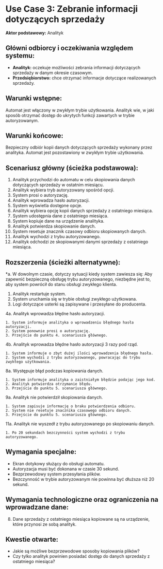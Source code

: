 Use Case 3: Zebranie informacji dotyczących sprzedaży
=====================

**Aktor podstawowy:** Analityk


Główni odbiorcy i oczekiwania względem systemu:
-----------------------------------------------

 - **Analityk:** oczekuje możliwości zebrania informacji dotyczących sprzedaży w danym okresie czasowym.
 - **Przedsiębiorstwo:** chce otrzymać informacje dotyczące realizowanych sprzedaży.

Warunki wstępne:
----------------

Automat jest włączony w zwykłym trybie użytkowania. Analityk wie, w jaki sposób otrzymać dostęp do ukrytych funkcji zawartych w trybie autoryzowanym.

Warunki końcowe:
----------------

Bezpieczny odbiór kopii danych dotyczących sprzedaży wykonany przez analityka. Automat jest pozostawiony w zwykłym trybie użytkowania.

Scenariusz główny (ścieżka podstawowa):
---------------------------------------

 1. Analityk przychodzi do automatu w celu skopiowania danych dotyczących sprzedaży w ostatnim miesiącu.
 2. Analityk wybiera tryb autoryzowany spośród opcji.
 3. System prosi o autoryzację.
 4. Analityk wprowadza hasło autoryzacji.
 5. System wyświetla dostępne opcje.
 6. Analityk wybiera opcję kopii danych sprzedaży z ostatniego miesiąca.
 7. System udostępnia dane z ostatniego miesiąca.
 8. System kopiuje dane na urządzenie analityka.
 9. Analityk potwierdza skopiowanie danych.
 10. System resetuje znacznik czasowy odbioru skopiowanych danych.
 11. Analityk wychodzi z trybu autoryzowanego.
 12. Analityk odchodzi ze skopiowanymi danymi sprzedaży z ostatniego miesiąca.

Rozszerzenia (ścieżki alternatywne):
------------------------------------

 *a. W dowolnym czasie, dotyczy sytuacji kiedy system zawiesza się:
    Aby zapewnić bezpieczną obsługę trybu autoryzowanego, niezbędne jest to, aby system powrócił do stanu obsługi zwykłego klienta.
   1. Analityk restartuje system.
   2. System uruchamia się w trybie obsługi zwykłego użytkowana.
   3. Logi dotyczące usterki są zapisywane i przesyłane do producenta.

  4a. Analityk wprowadza błędne hasło autoryzacji.

    1. System informuje analityka o wprowadzeniu błędnego hasła autoryzacji.
    2. System ponownie prosi o autoryzację.
    3. Przejście do punktu 4. scenariusza głównego.

  4b. Analityk wprowadza błędne hasło autoryzacji 3 razy pod rząd.

    1. System informuje o zbyt dużej ilości wprowadzenia błędnego hasła.
    2. System wychodzi z trybu autoryzowanego, powracając do trybu zwykłego użytkowania.

  8a. Występuje błąd podczas kopiowania danych.

    1. System informuje analityka o zaistniałym błędzie podając jego kod.
    2. Analityk potwierdza otrzymanie błędu.
    3. Przejście do punktu 5. scenariusza głównego.

  9a. Analityk nie potwierdził skopiowania danych.

    1. System zapisuje informację o braku potwierdzenia odbioru.
    2. System nie resetuje znacznika czasowego odbioru danych.
    3. Przejście do punktu 5. scenariusza głównego.

  11a. Analityk nie wyszedł z trybu autoryzowanego po skopiowaniu danych.

    1. Po 20 sekundach bezczynności system wychodzi z trybu autoryzowanego.

Wymagania specjalne:
--------------------

 - Ekran dotykowy służący do obsługi automatu.
 - Autoryzacja musi być dokonana w czasie 30 sekund.
 - Bezprzewodowy system przesyłania plików.
 - Bezczynność w trybie autoryzowanym nie powinna być dłuższa niż 20 sekund.

Wymagania technologiczne oraz ograniczenia na wprowadzane dane:
---------------------------------------------------------------

8. Dane sprzedaży z ostatniego miesiąca kopiowane są na urządzenie, które przynosi ze sobą analityk.
 
Kwestie otwarte:
----------------

- Jakie są możliwe bezprzewodowe sposoby kopiowania plików?
- Czy tylko analityk powinien posiadać dostęp do danych sprzedaży z ostatniego miesiąca?
